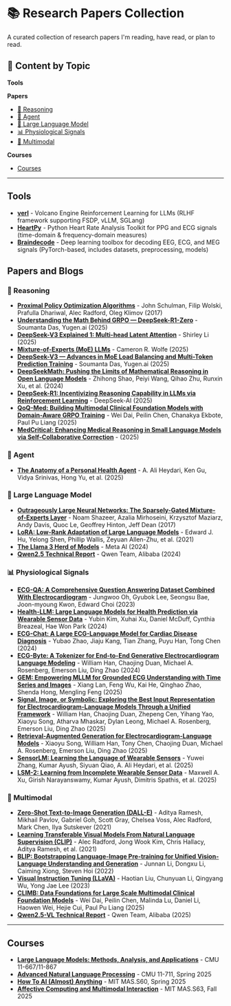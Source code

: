 # 📚 Research Papers Collection

A curated collection of research papers I'm reading, have read, or plan to read.

## 📑 Content by Topic

**Tools**

**Papers**
- [🧠 Reasoning](#-reasoning)
- [🤖 Agent](#-agent)
- [💬 Large Language Model](#-large-language-model)
- [📊 Physiological Signals](#-physiological-signals)
- [🔬 Multimodal](#-multimodal)

**Courses**
- [Courses](#courses)

---
## Tools
- **[verl](https://github.com/volcengine/verl)** - Volcano Engine Reinforcement Learning for LLMs (RLHF framework supporting FSDP, vLLM, SGLang)
- **[HeartPy](https://github.com/paulvangentcom/heartrate_analysis_python)** - Python Heart Rate Analysis Toolkit for PPG and ECG signals (time-domain & frequency-domain measures)
- **[Braindecode](https://github.com/braindecode/braindecode)** - Deep learning toolbox for decoding EEG, ECG, and MEG signals (PyTorch-based, includes datasets, preprocessing, models)


## Papers and Blogs

### 🧠 Reasoning
- **[Proximal Policy Optimization Algorithms](https://arxiv.org/abs/1707.06347)** - John Schulman, Filip Wolski, Prafulla Dhariwal, Alec Radford, Oleg Klimov (2017)
- **[Understanding the Math Behind GRPO — DeepSeek-R1-Zero](https://medium.com/yugen-ai-technology-blog/understanding-the-math-behind-grpo-deepseek-r1-zero-9fb15e103a0a)** - Soumanta Das, Yugen.ai (2025)
- **[DeepSeek-V3 Explained 1: Multi-head Latent Attention](https://medium.com/data-science/deepseek-v3-explained-1-multi-head-latent-attention-ed6bee2a67c4)** - Shirley Li (2025)
- **[Mixture-of-Experts (MoE) LLMs](https://cameronrwolfe.substack.com/p/moe-llms)** - Cameron R. Wolfe (2025)
- **[DeepSeek-V3 — Advances in MoE Load Balancing and Multi-Token Prediction Training](https://medium.com/yugen-ai-technology-blog/deepseek-v3-advances-in-moe-load-balancing-and-multi-token-prediction-training-f6d68c59749c)** - Soumanta Das, Yugen.ai (2025)
- **[DeepSeekMath: Pushing the Limits of Mathematical Reasoning in Open Language Models](https://arxiv.org/abs/2402.03300)** - Zhihong Shao, Peiyi Wang, Qihao Zhu, Runxin Xu, et al. (2024)
- **[DeepSeek-R1: Incentivizing Reasoning Capability in LLMs via Reinforcement Learning](https://arxiv.org/abs/2501.12948)** - DeepSeek-AI (2025)
- **[QoQ-Med: Building Multimodal Clinical Foundation Models with Domain-Aware GRPO Training](https://arxiv.org/abs/2506.00711)** - Wei Dai, Peilin Chen, Chanakya Ekbote, Paul Pu Liang (2025)
- **[MedCritical: Enhancing Medical Reasoning in Small Language Models via Self-Collaborative Correction](https://arxiv.org/abs/2509.23368)** - (2025)

### 🤖 Agent
- **[The Anatomy of a Personal Health Agent](https://arxiv.org/abs/2508.20148)** - A. Ali Heydari, Ken Gu, Vidya Srinivas, Hong Yu, et al. (2025)

### 💬 Large Language Model
- **[Outrageously Large Neural Networks: The Sparsely-Gated Mixture-of-Experts Layer](https://arxiv.org/abs/1701.06538)** - Noam Shazeer, Azalia Mirhoseini, Krzysztof Maziarz, Andy Davis, Quoc Le, Geoffrey Hinton, Jeff Dean (2017)
- **[LoRA: Low-Rank Adaptation of Large Language Models](https://arxiv.org/abs/2106.09685)** - Edward J. Hu, Yelong Shen, Phillip Wallis, Zeyuan Allen-Zhu, et al. (2021)
- **[The Llama 3 Herd of Models](https://arxiv.org/abs/2407.21783)** - Meta AI (2024)
- **[Qwen2.5 Technical Report](https://arxiv.org/abs/2412.15115)** - Qwen Team, Alibaba (2024)

### 📊 Physiological Signals
- **[ECG-QA: A Comprehensive Question Answering Dataset Combined With Electrocardiogram](https://arxiv.org/abs/2306.15681)** - Jungwoo Oh, Gyubok Lee, Seongsu Bae, Joon-myoung Kwon, Edward Choi (2023)
- **[Health-LLM: Large Language Models for Health Prediction via Wearable Sensor Data](https://arxiv.org/abs/2401.06866)** - Yubin Kim, Xuhai Xu, Daniel McDuff, Cynthia Breazeal, Hae Won Park (2024)
- **[ECG-Chat: A Large ECG-Language Model for Cardiac Disease Diagnosis](https://arxiv.org/abs/2408.08849)** - Yubao Zhao, Jiaju Kang, Tian Zhang, Puyu Han, Tong Chen (2024)
- **[ECG-Byte: A Tokenizer for End-to-End Generative Electrocardiogram Language Modeling](https://arxiv.org/abs/2412.14373)** - William Han, Chaojing Duan, Michael A. Rosenberg, Emerson Liu, Ding Zhao (2024)
- **[GEM: Empowering MLLM for Grounded ECG Understanding with Time Series and Images](https://arxiv.org/abs/2503.06073)** - Xiang Lan, Feng Wu, Kai He, Qinghao Zhao, Shenda Hong, Mengling Feng (2025)
- **[Signal, Image, or Symbolic: Exploring the Best Input Representation for Electrocardiogram-Language Models Through a Unified Framework](https://arxiv.org/abs/2505.18847)** - William Han, Chaojing Duan, Zhepeng Cen, Yihang Yao, Xiaoyu Song, Atharva Mhaskar, Dylan Leong, Michael A. Rosenberg, Emerson Liu, Ding Zhao (2025)
- **[Retrieval-Augmented Generation for Electrocardiogram-Language Models](https://arxiv.org/abs/2510.00261)** - Xiaoyu Song, William Han, Tony Chen, Chaojing Duan, Michael A. Rosenberg, Emerson Liu, Ding Zhao (2025)
- **[SensorLM: Learning the Language of Wearable Sensors](https://arxiv.org/abs/2506.09108)** - Yuwei Zhang, Kumar Ayush, Siyuan Qiao, A. Ali Heydari, et al. (2025)
- **[LSM-2: Learning from Incomplete Wearable Sensor Data](https://arxiv.org/abs/2506.05321)** - Maxwell A. Xu, Girish Narayanswamy, Kumar Ayush, Dimitris Spathis, et al. (2025)

### 🔬 Multimodal
- **[Zero-Shot Text-to-Image Generation (DALL-E)](https://arxiv.org/abs/2102.12092)** - Aditya Ramesh, Mikhail Pavlov, Gabriel Goh, Scott Gray, Chelsea Voss, Alec Radford, Mark Chen, Ilya Sutskever (2021)
- **[Learning Transferable Visual Models From Natural Language Supervision (CLIP)](https://arxiv.org/abs/2103.00020)** - Alec Radford, Jong Wook Kim, Chris Hallacy, Aditya Ramesh, et al. (2021)
- **[BLIP: Bootstrapping Language-Image Pre-training for Unified Vision-Language Understanding and Generation](https://arxiv.org/abs/2201.12086)** - Junnan Li, Dongxu Li, Caiming Xiong, Steven Hoi (2022)
- **[Visual Instruction Tuning (LLaVA)](https://arxiv.org/abs/2304.08485)** - Haotian Liu, Chunyuan Li, Qingyang Wu, Yong Jae Lee (2023)
- **[CLIMB: Data Foundations for Large Scale Multimodal Clinical Foundation Models](https://arxiv.org/abs/2503.07667)** - Wei Dai, Peilin Chen, Malinda Lu, Daniel Li, Haowen Wei, Hejie Cui, Paul Pu Liang (2025)
- **[Qwen2.5-VL Technical Report](https://arxiv.org/abs/2502.13923)** - Qwen Team, Alibaba (2025)

---

## Courses

- **[Large Language Models: Methods, Analysis, and Applications](https://cmu-llms.org/)** - CMU 11-667/11-867
- **[Advanced Natural Language Processing](https://cmu-l3.github.io/anlp-spring2025/)** - CMU 11-711, Spring 2025
- **[How To AI (Almost) Anything](https://mit-mi.github.io/how2ai-course/spring2025/)** - MIT MAS.S60, Spring 2025
- **[Affective Computing and Multimodal Interaction](https://sites.google.com/media.mit.edu/2025acmmi/)** - MIT MAS.S63, Fall 2025
